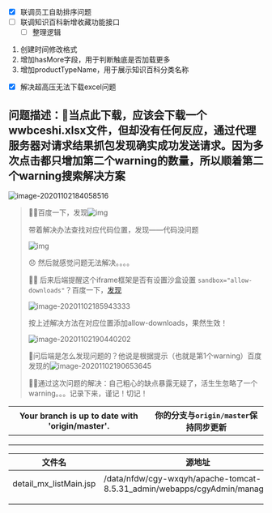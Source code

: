- [x] 联调员工自助排序问题
- [ ] 联调知识百科新增收藏功能接口
  - [ ] 整理逻辑

1. 创建时间修改格式
2. 增加hasMore字段，用于判断触底是否加载更多
3. 增加productTypeName，用于展示知识百科分类名称

- [x] 解决超高压无法下载excel问题

## 问题描述：:thinking:当点此下载，应该会下载一个wwbceshi.xlsx文件，但却没有任何反应，通过代理服务器对请求结果抓包发现确实成功发送请求。因为多次点击都只增加第二个warning的数量，所以顺着第二个warning搜索解决方案

![image-20201102184058516](C:\Users\admin\AppData\Roaming\Typora\typora-user-images\image-20201102184058516.png)

>  :bowing_woman:百度一下，发现![img](file:///C:/Users/admin/Documents/WXWork/1688851883866224/Cache/Image/2020-11/企业微信截图_1604296218859.png)
>
> 带着解决办法查找对应代码位置，发现——代码没问题
>
> ![img](file:///C:/Users/admin/Documents/WXWork/1688851883866224/Cache/Image/2020-11/企业微信截图_1604296648726.png)
>
> :disappointed: 然后就感觉问题无法解决。。。。
>
> :bowing_woman: 后来后端提醒这个iframe框架是否有设置沙盒设置 `sandbox="allow-downloads"`？百度一下，[发现](https://blog.csdn.net/tiwolf/article/details/108100151)
>
> ![image-20201102185943333](C:\Users\admin\AppData\Roaming\Typora\typora-user-images\image-20201102185943333.png)
>
> 按上述解决方法在对应位置添加allow-downloads，果然生效！
>
> ![image-20201102190440202](C:\Users\admin\AppData\Roaming\Typora\typora-user-images\image-20201102190440202.png)
>
> :thinking:问后端是怎么发现问题的？他说是根据提示（也就是第1个warning）百度发现的![image-20201102190653645](C:\Users\admin\AppData\Roaming\Typora\typora-user-images\image-20201102190653645.png)
>
> :bowing_woman:通过这次问题的解决：自己粗心的缺点暴露无疑了，活生生忽略了一个warning。。。记录下来，谨记！切记！

| Your branch is up to date with 'origin/master'. | 你的分支与`origin/master`保持同步更新 |
| ----------------------------------------------- | ------------------------------------- |
|                                                 |                                       |
|                                                 |                                       |
|                                                 |                                       |



| 文件名                 | 源地址                                                       | 备份地址                                 |
| ---------------------- | ------------------------------------------------------------ | ---------------------------------------- |
| detail_mx_listMain.jsp | /data/nfdw/cgy-wxqyh/apache-tomcat-8.5.31_admin/webapps/cgyAdmin/manager/form | C:\Users\admin\Desktop\xx\保存超高压页面 |
|                        |                                                              |                                          |
|                        |                                                              |                                          |

